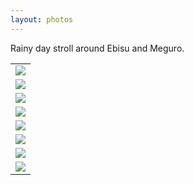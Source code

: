 ```yaml
---
layout: photos
---
```


Rainy day stroll around Ebisu and Meguro.

<table>
  <tr>
    <td><img src="https://s3-ap-northeast-1.amazonaws.com/amitlan.com/files/pics/ebisu-meguro/IMG_1924.jpeg"/></td>
  </tr>
  <tr>
    <td><img src="https://s3-ap-northeast-1.amazonaws.com/amitlan.com/files/pics/ebisu-meguro/IMG_1926.jpeg"/></td>
  </tr>
  <tr>
    <td><img src="https://s3-ap-northeast-1.amazonaws.com/amitlan.com/files/pics/ebisu-meguro/IMG_1927.jpeg"/></td>
  </tr>
  <tr>
    <td><img src="https://s3-ap-northeast-1.amazonaws.com/amitlan.com/files/pics/ebisu-meguro/IMG_1929.jpeg"/></td>
  </tr>
  <tr>
    <td><img src="https://s3-ap-northeast-1.amazonaws.com/amitlan.com/files/pics/ebisu-meguro/IMG_1931.jpeg"/></td>
  </tr>
  <tr>
    <td><img src="https://s3-ap-northeast-1.amazonaws.com/amitlan.com/files/pics/ebisu-meguro/IMG_1933.JPG"/></td>
  </tr>
  <tr>
    <td><img src="https://s3-ap-northeast-1.amazonaws.com/amitlan.com/files/pics/ebisu-meguro/IMG_1938.jpeg"/></td>
  </tr>
  <tr>
    <td><img src="https://s3-ap-northeast-1.amazonaws.com/amitlan.com/files/pics/ebisu-meguro/IMG_1940.jpeg"/></td>
  </tr>
</table>

